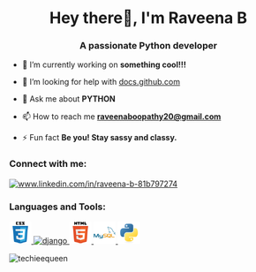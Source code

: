 <h1 align="center">Hey there👋, I'm Raveena B</h1>
<h3 align="center">A passionate Python developer</h3>

- 🔭 I’m currently working on **something cool!!!**

- 🤝 I’m looking for help with [docs.github.com](docs.github.com)

- 💬 Ask me about **PYTHON**

- 📫 How to reach me **raveenaboopathy20@gmail.com**

- ⚡ Fun fact **Be you! Stay sassy and classy.**

<h3 align="left">Connect with me:</h3>
<p align="left">
<a href="https://linkedin.com/in/www.linkedin.com/in/raveena-b-81b797274" target="blank"><img align="center" src="https://raw.githubusercontent.com/rahuldkjain/github-profile-readme-generator/master/src/images/icons/Social/linked-in-alt.svg" alt="www.linkedin.com/in/raveena-b-81b797274" height="30" width="40" /></a>
</p>

<h3 align="left">Languages and Tools:</h3>
<p align="left"> <a href="https://www.w3schools.com/css/" target="_blank" rel="noreferrer"> <img src="https://raw.githubusercontent.com/devicons/devicon/master/icons/css3/css3-original-wordmark.svg" alt="css3" width="40" height="40"/> </a> <a href="https://www.djangoproject.com/" target="_blank" rel="noreferrer"> <img src="https://cdn.worldvectorlogo.com/logos/django.svg" alt="django" width="40" height="40"/> </a> <a href="https://www.w3.org/html/" target="_blank" rel="noreferrer"> <img src="https://raw.githubusercontent.com/devicons/devicon/master/icons/html5/html5-original-wordmark.svg" alt="html5" width="40" height="40"/> </a> <a href="https://www.mysql.com/" target="_blank" rel="noreferrer"> <img src="https://raw.githubusercontent.com/devicons/devicon/master/icons/mysql/mysql-original-wordmark.svg" alt="mysql" width="40" height="40"/> </a> <a href="https://www.python.org" target="_blank" rel="noreferrer"> <img src="https://raw.githubusercontent.com/devicons/devicon/master/icons/python/python-original.svg" alt="python" width="40" height="40"/> </a> </p>

<p><img align="center" src="https://github-readme-streak-stats.herokuapp.com/?user=techieequeen&" alt="techieequeen" /></p>

